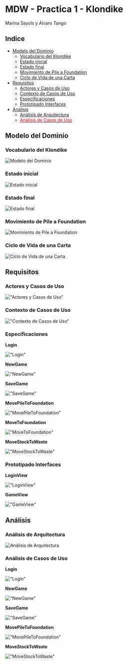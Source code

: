 # MDW - Practica 1 - Klondike

Marina Sayols y Álvaro Tango

## Indice

* [Modelo del Dominio](#modelo-del-dominio)
  + [Vocabulario del Klondike](#vocabulario-del-klondike)
  + [Estado inicial](#estado-inicial)
  + [Estado final](#estado-final)
  + [Movimiento de Pile a Foundation](#movimiento-de-pile-a-foundation)
  + [Ciclo de Vida de una Carta](#ciclo-de-vida-de-una-carta)
* [Requisitos](#requisitos)
  + [Actores y Casos de Uso](#actores-y-casos-de-uso)
  + [Contexto de Casos de Uso](#contexto-de-casos-de-uso)
  + [Especificaciones](#especificaciones)
  + [Prototipado Interfaces](#prototipado-interfaces)
* [Análisis](#an-lisis)
  + [Análisis de Arquitectura](#an-lisis-de-arquitectura)
  + [<span style="color:red">Análisis de Casos de Uso</span>](#an-lisis-de-casos-de-uso)

## Modelo del Dominio

### Vocabulario del Klondike
![Modelo del Dominio](01-DomainModel/DomainModel.png "Modelo del Dominio")

### Estado inicial
![Estado inicial](01-DomainModel/estados/InitialState.png "Estado inicial")

### Estado final
![Estado final](01-DomainModel/estados/FinalState.png "Estado final")

### Movimiento de Pile a Foundation
![Movimiento de Pile a Foundation](01-DomainModel/secuencia/Diagrama-de-secuencia.png "Movimiento de Pile a Foundation")

### Ciclo de Vida de una Carta
![Ciclo de Vida de una Carta](01-DomainModel/CardLifeCycle.png "Ciclo de Vida de una Carta")

## Requisitos

### Actores y Casos de Uso
!["Actores y Casos de Uso"](02-requisitos/useCases/UseCases.png "Actores y Casos de Uso")

### Contexto de Casos de Uso
!["Contexto de Casos de Uso"](02-requisitos/useCases/DiagramaContexto.png "Contexto de Casos de Uso")

### Especificaciones
**Login**

!["Login"](02-requisitos/specifications/Login.png "Login")

**NewGame**

!["NewGame"](02-requisitos/specifications/NewGame.png "NewGame")

**SaveGame**

!["SaveGame"](02-requisitos/specifications/SaveGame.png "SaveGame")

**MovePileToFoundation**

!["MovePileToFoundation"](02-requisitos/specifications/MovePileToFoundation.png "MovePileToFoundation")

**MoveToFoundation**

!["MoveToFoundation"](02-requisitos/specifications/MoveToFoundation.png "MoveToFoundation")

**MoveStockToWaste**

!["MoveStockToWaste"](02-requisitos/specifications/MoveStockToWaste.png "MoveStockToWaste")

### Prototipado Interfaces
**LoginView**

!["LoginView"](02-requisitos/interfaces/LoginView.png "LoginView")

**GameView**

!["GameView"](02-requisitos/interfaces/GameView.png "GameView")

## Análisis

### Análisis de Arquitectura

![Análisis de Arquitectura](03-analisis/general.png "Análisis de Arquitectura")

### Análisis de Casos de Uso
**Login**

!["Login"](03-analisis/Login.png "Login")

**NewGame**

!["NewGame"](03-analisis/NewGame.png "NewGame")

**SaveGame**

!["SaveGame"](03-analisis/SaveGame.png "SaveGame")

**MovePileToFoundation**

!["MovePileToFoundation"](03-analisis/MovePileToFoundation.png "MovePileToFoundation")

**MoveStockToWaste**

!["MoveStockToWaste"](03-analisis/MoveStockToWaste.png "MoveStockToWaste")
